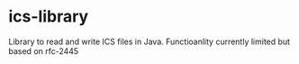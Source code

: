 # ics-library
Library to read and write ICS files in Java. Functioanlity currently limited but based on rfc-2445
